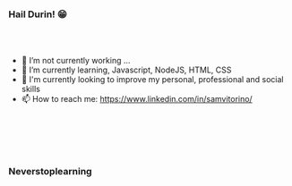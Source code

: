 ### Hail Durin! 😁
<br><br>


- 🔭 I’m not currently working ... 
- 🌱 I’m currently learning, Javascript, NodeJS, HTML, CSS
- 🐛 I'm currently looking to improve my personal, professional and social skills
- 📫 How to reach me: https://www.linkedin.com/in/samvitorino/

<br><br><br><br>
### Neverstoplearning

